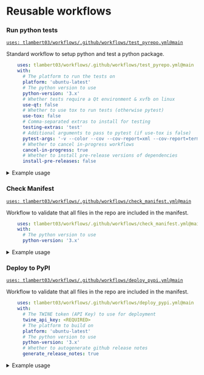 # Reusable workflows

### Run python tests

[`uses: tlambert03/workflows/.github/workflows/test_pyrepo.yml@main`](.github/workflows/test_pyrepo.yml)

Standard workflow to setup python and test a python package.

```yaml
    uses: tlambert03/workflows/.github/workflows/test_pyrepo.yml@main
    with:
      # The platform to run the tests on
      platform: 'ubuntu-latest'
      # The python version to use
      python-version: '3.x'
      # Whether tests require a Qt environment & xvfb on linux
      use-qt: false
      # Whether to use tox to run tests (otherwise pytest)
      use-tox: false
      # Comma-separated extras to install for testing
      testing-extras: 'test'
      # Additional arguments to pass to pytest (if use-tox is false)
      pytest-args: '-v --color --cov --cov-report=xml --cov-report=term-missing'
      # Whether to cancel in-progress workflows
      cancel-in-progress: true
      # Whether to install pre-release versions of dependencies
      install-pre-releases: false
```

<details>

<summary>Example usage</summary>

```yaml
name: CI

jobs:
  run_tests:
    name: ${{ matrix.platform }} (${{ matrix.python-version }})
    strategy:
      fail-fast: false
      matrix:
        python-version: ["3.9", "3.10", "3.11"]
        platform: [ubuntu-latest, macos-latest, windows-latest]
    uses: tlambert03/workflows/.github/workflows/test_pyrepo.yml@main
    with:
      platform: ${{ matrix.platform }}
      python-version: ${{ matrix.python-version }}
      use-tox: true
      use-qt: true
```

</details>

### Check Manifest

[`uses: tlambert03/workflows/.github/workflows/check_manifest.yml@main`](.github/workflows/check_manifest.yml)

Workflow to validate that all files in the repo are included in the manifest.

```yaml
    uses: tlambert03/workflows/.github/workflows/check_manifest.yml@main
    with:
      # The python version to use
      python-version: '3.x'
```

<details>

<summary>Example usage</summary>

```yaml
name: CI

jobs:
  check_manifest:
    uses: tlambert03/workflows/.github/workflows/check_manifest.yml@main
```

</details>

### Deploy to PyPI

[`uses: tlambert03/workflows/.github/workflows/deploy_pypi.yml@main`](.github/workflows/deploy_pypi.yml)

Workflow to validate that all files in the repo are included in the manifest.

```yaml
    uses: tlambert03/workflows/.github/workflows/deploy_pypi.yml@main
    with:
      # The TWINE token (API Key) to use for deployment 
      twine_api_key: <REQUIRED>
      # The platform to build on
      platform: 'ubuntu-latest'
      # The python version to use
      python-version: '3.x'
      # Whether to autogenerate github release notes
      generate_release_notes: true
```

<details>

<summary>Example usage</summary>

```yaml
name: CI

on:
  push:
    branches: ["main"]
    tags: ["v*"]

jobs:

  test:
    ...

  deploy:
    needs: test
    if: "success() && startsWith(github.ref, 'refs/tags/')"
    uses: tlambert03/workflows/.github/workflows/deploy_pypi.yml@main
    with:
       twine_api_key: ${{ secrets.TWINE_API_KEY }}
```

</details>
